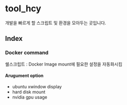 # tool_hcy

개발을 빠르게 할 스크립트 및 환경을 모아두는 곳입니다.

## Index
### Docker command
쉘스크립트 : Docker Image mount에 필요한 설정을 자동화시킴
#### Arugument option
- ubuntu xwindow display
- hard disk mount
- nvidia gpu usage
